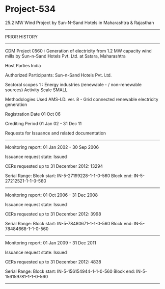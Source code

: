 # Project-534
 25.2 MW Wind Project by Sun-N-Sand Hotels in Maharashtra &amp; Rajasthan
 




_________
PRIOR HISTORY
_________
CDM Project 0560 : Generation of electricity from 1.2 MW capacity wind mills by Sun-n-Sand Hotels Pvt. Ltd. at Satara, Maharashtra

Host Parties	India 

Authorized Participants: Sun-n-Sand Hotels Pvt. Ltd.

Sectoral scopes	1 : Energy industries (renewable - / non-renewable sources)
Activity Scale	SMALL

Methodologies Used	AMS-I.D. ver. 8 - Grid connected renewable electricity generation

Registration Date	01 Oct 06   

Crediting Period	01 Jan 02 - 31 Dec 11 

Requests for Issuance
and related documentation	
____________
Monitoring report: 01 Jan 2002 - 30 Sep 2006 

Issuance request state: Issued

CERs requested up to 31 December 2012: 13294

Serial Range: Block start: IN-5-27199228-1-1-0-560      Block end: IN-5-27212521-1-1-0-560
____________
Monitoring report: 01 Oct 2006 - 31 Dec 2008 

Issuance request state: Issued

CERs requested up to 31 December 2012: 3998

Serial Range: Block start: IN-5-78480671-1-1-0-560      Block end: IN-5-78484668-1-1-0-560
__________________

Monitoring report: 01 Jan 2009 - 31 Dec 2011 

Issuance request state: Issued

CERs requested up to 31 December 2012: 4838

Serial Range: Block start: IN-5-156154944-1-1-0-560      Block end: IN-5-156159781-1-1-0-560
__________________

